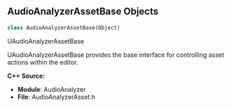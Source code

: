 ## AudioAnalyzerAssetBase Objects

```python
class AudioAnalyzerAssetBase(Object)
```

UAudioAnalyzerAssetBase

UAudioAnalyzerAssetBase provides the base interface for controlling asset actions within the editor.

**C++ Source:**

- **Module**: AudioAnalyzer
- **File**: AudioAnalyzerAsset.h

<a id="unreal.AudioAnalyzerSettings"></a>